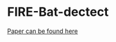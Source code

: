 # FIRE-Bat-dectect

[Paper can be found here](https://github.com/h-tu/FIRE-Bat-dectect/blob/master/Individual%20Audio%20Detection%20of%20Mexican%20Fishing%20Bats%20using%20triplet%20network.pdf)
